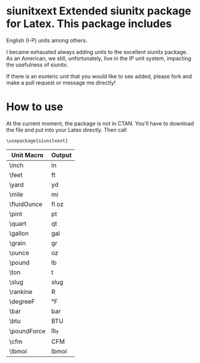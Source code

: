 # siunitxext Extended siunitx package for Latex. This package includes
English (I-P) units among others. 

I became exhausted always adding units to the excellent siunitx package.
As an American, we still, unfortunately, live in the IP unit system,
impacting the usefulness of siunitx. 

If there is an esoteric unit that you would like to see added, please
fork and make a pull request or message me directly! 

# How to use

At the current moment, the package is not in CTAN. You'll have to
download the file and put into your Latex directly. Then call

```
\usepackage{siunitxext}
```
| Unit Macro  | Output         |
| -           | -              |
| \inch       | in             |
| \feet       | ft             |
| \yard       | yd             |
| \mile       | mi             |
| \fluidOunce | fl oz          |
| \pint       | pt             |
| \quart      | qt             |
| \gallon     | gal            |
| \grain      | gr             |
| \ounce      | oz             |
| \pound      | lb             |
| \ton        | t              |
| \slug       | slug           |
| \rankine    | R              |
| \degreeF    | &#176;F        |
| \bar        | bar            |
| \btu        | BTU            |
| \poundForce | lb<sub>f</sub> |
| \cfm        | CFM            |
| \lbmol      | lbmol          |
